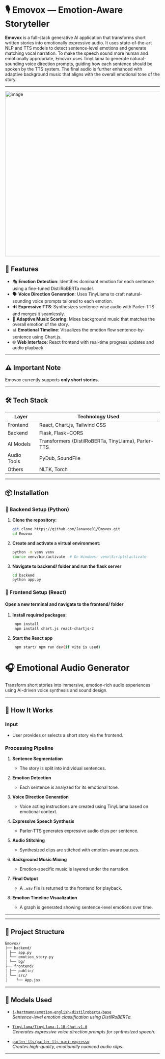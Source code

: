# 🎙️ Emovox — Emotion-Aware Storyteller

**Emovox** is a full-stack generative AI application that transforms short written stories into emotionally expressive audio. It uses state-of-the-art NLP and TTS models to detect sentence-level emotions and generate matching vocal narration. To make the speech sound more human and emotionally appropriate, Emovox uses TinyLlama to generate natural-sounding voice direction prompts, guiding how each sentence should be spoken by the TTS system. The final audio is further enhanced with adaptive background music that aligns with the overall emotional tone of the story.

---
<img width="1282" height="536" alt="image" src="https://github.com/user-attachments/assets/fd9ddc9a-385e-4f64-806b-883d7262e9ba" />

## 🔧 Features

- 🎭 **Emotion Detection**: Identifies dominant emotion for each sentence using a fine-tuned DistilRoBERTa model.
- 🗣️ **Voice Direction Generation**: Uses TinyLlama to craft natural-sounding voice prompts tailored to each emotion.
- 🔊 **Expressive TTS**: Synthesizes sentence-wise audio with Parler-TTS and merges it seamlessly.
- 🎼 **Adaptive Music Scoring**: Mixes background music that matches the overall emotion of the story.
- 📊 **Emotional Timeline**: Visualizes the emotion flow sentence-by-sentence using Chart.js.
- 🌐 **Web Interface**: React frontend with real-time progress updates and audio playback.

---
## ⚠️ Important Note

Emovox currently supports **only short stories**. 

---
## 🛠️ Tech Stack

| Layer        | Technology Used                                           |
|--------------|------------------------------------------------------------|
| Frontend     | React, Chart.js, Tailwind CSS                              |
| Backend      | Flask, Flask-CORS                                          |
| AI Models    | Transformers (DistilRoBERTa, TinyLlama), Parler-TTS        |
| Audio Tools  | PyDub, SoundFile                                           |
| Others       | NLTK, Torch                                                |

---

## 📦 Installation

### 🔹 Backend Setup (Python)

1. **Clone the repository:**
   ```bash
   git clone https://github.com/Janavee01/Emovox.git
   cd Emovox
   ```

2. **Create and activate a virtual environment:**
   ```bash
   python -m venv venv
   source venv/bin/activate  # On Windows: venv\Scripts\activate
   ```

3. **Navigate to backend/ folder and run the flask server**
   ```bash
   cd backend
   python app.py
   ```

###  🔹 Frontend Setup (React)
#### Open a new terminal and navigate to the frontend/ folder 

1. **Install required packages:**
   ```bash
    npm install
    npm install chart.js react-chartjs-2
   ```

2. **Start the React app**
   ```bash
    npm start/ npm run dev(if vite is used)
   ```

# 🎧 Emotional Audio Generator

Transform short stories into immersive, emotion-rich audio experiences using AI-driven voice synthesis and sound design.

---

## 🧪 **How It Works**

### **Input**
- User provides or selects a short story via the frontend.

### **Processing Pipeline**

1. **Sentence Segmentation**
   - The story is split into individual sentences.

2. **Emotion Detection**
   - Each sentence is analyzed for its emotional tone.

3. **Voice Direction Generation**
   - Voice acting instructions are created using TinyLlama based on emotional context.

4. **Expressive Speech Synthesis**
   - Parler-TTS generates expressive audio clips per sentence.

5. **Audio Stitching**
   - Synthesized clips are stitched with emotion-aware pauses.

6. **Background Music Mixing**
   - Emotion-specific music is layered under the narration.

7. **Final Output**
   - A `.wav` file is returned to the frontend for playback.

8. **Emotion Timeline Visualization**
   - A graph is generated showing sentence-level emotions over time.

---
---

## 📁 **Project Structure**

```bash
Emovox/
├── backend/ 
│ ├── app.py 
│ └── emotion_story.py 
│ └── bg/ 
├── frontend/ 
│ ├── public/ 
│ └── src/ 
│    └── App.jsx 
```
---

## 🧠 **Models Used**

- [`j-hartmann/emotion-english-distilroberta-base`](https://huggingface.co/j-hartmann/emotion-english-distilroberta-base)  
  *Sentence-level emotion classification using DistilRoBERTa.*

- [`TinyLlama/TinyLlama-1.1B-Chat-v1.0`](https://huggingface.co/TinyLlama/TinyLlama-1.1B-Chat-v1.0)  
  *Generates expressive voice direction prompts for synthesized speech.*

- [`parler-tts/parler-tts-mini-expresso`](https://huggingface.co/parler-tts/parler-tts-mini-expresso)  
  *Creates high-quality, emotionally nuanced audio clips.*
---
